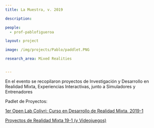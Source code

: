 ```yaml
---
title: La Muestra, v. 2019

description: 

people:
  - prof-pablofigueroa

layout: project

image: /img/projects/Pablo/paddlet.PNG

research_area: Mixed Realities


---
```


En el evento se recopilaron proyectos de Investigación y Desarrollo en Realidad Mixta, Experiencias Interactivas, junto a Simuladores y Entrenadores

Padlet de Proyectos: 

<a href="https://uniandes.padlet.org/pfiguero1/rm191_tecnologias">1er Open Lab Colivri: Curso en Desarrollo de Realidad Mixta, 2019-1</a>

<a href="https://uniandes.padlet.org/pfiguero1/nxrgufy8yi41">Proyectos de Realidad Mixta 19-1 (y Videojuegos)</a>

